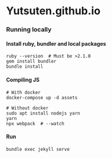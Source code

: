 # Yutsuten.github.io

### Running locally

#### Install ruby, bundler and local packages
```shell
ruby --version  # Must be >2.1.0
gem install bundler
bundle install
```

#### Compiling JS
```shell
# With docker
docker-compose up -d assets

# Without docker
sudo apt install nodejs yarn
yarn
npx webpack  # --watch
```

#### Run
```shell
bundle exec jekyll serve
```
